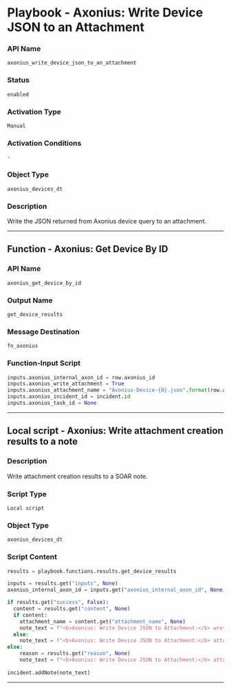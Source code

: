 <!--
    DO NOT MANUALLY EDIT THIS FILE
    THIS FILE IS AUTOMATICALLY GENERATED WITH resilient-sdk codegen
    Generated with resilient-sdk v51.0.1.0.695
-->

# Playbook - Axonius: Write Device JSON to an Attachment

### API Name
`axonius_write_device_json_to_an_attachment`

### Status
`enabled`

### Activation Type
`Manual`

### Activation Conditions
`-`

### Object Type
`axonius_devices_dt`

### Description
Write the JSON returned from Axonius device query to an attachment.


---
## Function - Axonius: Get Device By ID

### API Name
`axonius_get_device_by_id`

### Output Name
`get_device_results`

### Message Destination
`fn_axonius`

### Function-Input Script
```python
inputs.axonius_internal_axon_id = row.axonius_id
inputs.axonius_write_attachment = True
inputs.axonius_attachment_name = "Axonius-Device-{0}.json".format(row.axonius_name)
inputs.axonius_incident_id = incident.id
inputs.axonius_task_id = None
```

---

## Local script - Axonius: Write attachment creation results to a note

### Description
Write attachment creation results to a SOAR note.

### Script Type
`Local script`

### Object Type
`axonius_devices_dt`

### Script Content
```python
results = playbook.functions.results.get_device_results

inputs = results.get("inputs", None)
axonius_internal_axon_id = inputs.get("axonius_internal_axon_id", None)

if results.get("success", False):
  content = results.get("content", None)
  if content:
    attachment_name = content.get("attachment_name", None)
    note_text = f"<b>Axonius: Write Device JSON to Attachment:</b> wrote attachment: <b>{attachment_name}</b>."
  else:
    note_text = f"<b>Axonius: Write Device JSON to Attachment:</b> attachment was not written (no content) for {axonius_internal_axon_id}."
else:
    reason = results.get("reason", None)
    note_text = f"<b>Axonius: Write Device JSON to Attachment:</b> attachment was not written {reason}<br> for ID {axonius_internal_axon_id}."
    
incident.addNote(note_text)
```

---

